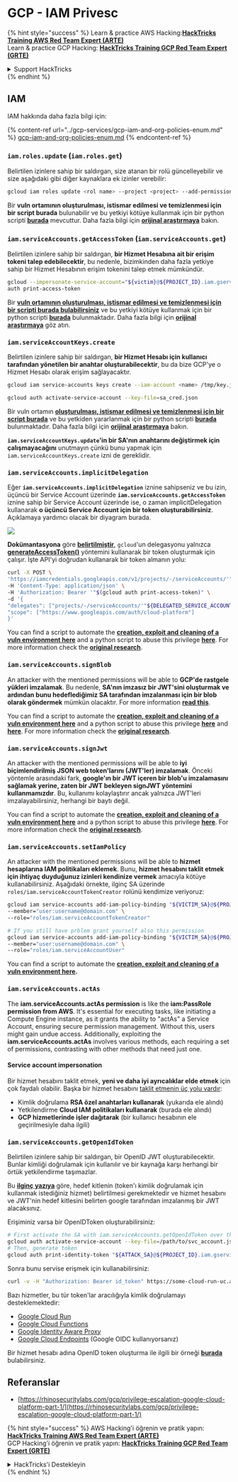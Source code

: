 # GCP - IAM Privesc

{% hint style="success" %}
Learn & practice AWS Hacking:<img src="../../../.gitbook/assets/image (1) (1) (1).png" alt="" data-size="line">[**HackTricks Training AWS Red Team Expert (ARTE)**](https://training.hacktricks.xyz/courses/arte)<img src="../../../.gitbook/assets/image (1) (1) (1).png" alt="" data-size="line">\
Learn & practice GCP Hacking: <img src="../../../.gitbook/assets/image (2).png" alt="" data-size="line">[**HackTricks Training GCP Red Team Expert (GRTE)**<img src="../../../.gitbook/assets/image (2).png" alt="" data-size="line">](https://training.hacktricks.xyz/courses/grte)

<details>

<summary>Support HackTricks</summary>

* Check the [**subscription plans**](https://github.com/sponsors/carlospolop)!
* **Join the** 💬 [**Discord group**](https://discord.gg/hRep4RUj7f) or the [**telegram group**](https://t.me/peass) or **follow** us on **Twitter** 🐦 [**@hacktricks\_live**](https://twitter.com/hacktricks_live)**.**
* **Share hacking tricks by submitting PRs to the** [**HackTricks**](https://github.com/carlospolop/hacktricks) and [**HackTricks Cloud**](https://github.com/carlospolop/hacktricks-cloud) github repos.

</details>
{% endhint %}

## IAM

IAM hakkında daha fazla bilgi için:

{% content-ref url="../gcp-services/gcp-iam-and-org-policies-enum.md" %}
[gcp-iam-and-org-policies-enum.md](../gcp-services/gcp-iam-and-org-policies-enum.md)
{% endcontent-ref %}

### `iam.roles.update` (`iam.roles.get`)

Belirtilen izinlere sahip bir saldırgan, size atanan bir rolü güncelleyebilir ve size aşağıdaki gibi diğer kaynaklara ek izinler verebilir:
```bash
gcloud iam roles update <rol name> --project <project> --add-permissions <permission>
```
Bir **vuln ortamının oluşturulması, istismar edilmesi ve temizlenmesi için bir script burada** bulunabilir ve bu yetkiyi kötüye kullanmak için bir python scripti [**burada**](https://github.com/RhinoSecurityLabs/GCP-IAM-Privilege-Escalation/blob/master/ExploitScripts/iam.roles.update.py) mevcuttur. Daha fazla bilgi için [**orijinal araştırmaya**](https://rhinosecuritylabs.com/gcp/privilege-escalation-google-cloud-platform-part-1/) bakın.

### `iam.serviceAccounts.getAccessToken` (`iam.serviceAccounts.get`)

Belirtilen izinlere sahip bir saldırgan, **bir Hizmet Hesabına ait bir erişim tokeni talep edebilecektir**, bu nedenle, bizimkinden daha fazla yetkiye sahip bir Hizmet Hesabının erişim tokenini talep etmek mümkündür.
```bash
gcloud --impersonate-service-account="${victim}@${PROJECT_ID}.iam.gserviceaccount.com" \
auth print-access-token
```
Bir [**vuln ortamının oluşturulması, istismar edilmesi ve temizlenmesi için bir scripti burada bulabilirsiniz**](https://github.com/carlospolop/gcp_privesc_scripts/blob/main/tests/4-iam.serviceAccounts.getAccessToken.sh) ve bu yetkiyi kötüye kullanmak için bir python scripti [**burada**](https://github.com/RhinoSecurityLabs/GCP-IAM-Privilege-Escalation/blob/master/ExploitScripts/iam.serviceAccounts.getAccessToken.py) bulunmaktadır. Daha fazla bilgi için [**orijinal araştırmaya**](https://rhinosecuritylabs.com/gcp/privilege-escalation-google-cloud-platform-part-1/) göz atın.

### `iam.serviceAccountKeys.create`

Belirtilen izinlere sahip bir saldırgan, **bir Hizmet Hesabı için kullanıcı tarafından yönetilen bir anahtar oluşturabilecektir**, bu da bize GCP'ye o Hizmet Hesabı olarak erişim sağlayacaktır.
```bash
gcloud iam service-accounts keys create --iam-account <name> /tmp/key.json

gcloud auth activate-service-account --key-file=sa_cred.json
```
Bir vuln ortamın [**oluşturulması, istismar edilmesi ve temizlenmesi için bir script burada**](https://github.com/carlospolop/gcp_privesc_scripts/blob/main/tests/3-iam.serviceAccountKeys.create.sh) ve bu yetkiden yararlanmak için bir python scripti [**burada**](https://github.com/RhinoSecurityLabs/GCP-IAM-Privilege-Escalation/blob/master/ExploitScripts/iam.serviceAccountKeys.create.py) bulunmaktadır. Daha fazla bilgi için [**orijinal araştırmaya**](https://rhinosecuritylabs.com/gcp/privilege-escalation-google-cloud-platform-part-1/) bakın.

**`iam.serviceAccountKeys.update`'in bir SA'nın anahtarını değiştirmek için çalışmayacağını** unutmayın çünkü bunu yapmak için `iam.serviceAccountKeys.create` izni de gereklidir.

### `iam.serviceAccounts.implicitDelegation`

Eğer **`iam.serviceAccounts.implicitDelegation`** iznine sahipseniz ve bu izin, üçüncü bir Service Account üzerinde **`iam.serviceAccounts.getAccessToken`** iznine sahip bir Service Account üzerinde ise, o zaman implicitDelegation kullanarak **o üçüncü Service Account için bir token oluşturabilirsiniz**. Açıklamaya yardımcı olacak bir diyagram burada.

![](https://rhinosecuritylabs.com/wp-content/uploads/2020/04/image2-500x493.png)

**Dokümantasyona** göre [**belirtilmiştir**](https://cloud.google.com/iam/docs/understanding-service-accounts), `gcloud`'un delegasyonu yalnızca [**generateAccessToken()**](https://cloud.google.com/iam/credentials/reference/rest/v1/projects.serviceAccounts/generateAccessToken) yöntemini kullanarak bir token oluşturmak için çalışır. İşte API'yi doğrudan kullanarak bir token almanın yolu:
```bash
curl -X POST \
'https://iamcredentials.googleapis.com/v1/projects/-/serviceAccounts/'"${TARGET_SERVICE_ACCOUNT}"':generateAccessToken' \
-H 'Content-Type: application/json' \
-H 'Authorization: Bearer '"$(gcloud auth print-access-token)" \
-d '{
"delegates": ["projects/-/serviceAccounts/'"${DELEGATED_SERVICE_ACCOUNT}"'"],
"scope": ["https://www.googleapis.com/auth/cloud-platform"]
}'
```
You can find a script to automate the [**creation, exploit and cleaning of a vuln environment here**](https://github.com/carlospolop/gcp_privesc_scripts/blob/main/tests/5-iam.serviceAccounts.implicitDelegation.sh) and a python script to abuse this privilege [**here**](https://github.com/RhinoSecurityLabs/GCP-IAM-Privilege-Escalation/blob/master/ExploitScripts/iam.serviceAccounts.implicitDelegation.py). For more information check the [**original research**](https://rhinosecuritylabs.com/gcp/privilege-escalation-google-cloud-platform-part-1/).

### `iam.serviceAccounts.signBlob`

An attacker with the mentioned permissions will be able to **GCP'de rastgele yükleri imzalamak**. Bu nedenle, **SA'nın imzasız bir JWT'sini oluşturmak ve ardından bunu hedeflediğimiz SA tarafından imzalanması için bir blob olarak göndermek** mümkün olacaktır. For more information [**read this**](https://medium.com/google-cloud/using-serviceaccountactor-iam-role-for-account-impersonation-on-google-cloud-platform-a9e7118480ed).

You can find a script to automate the [**creation, exploit and cleaning of a vuln environment here**](https://github.com/carlospolop/gcp_privesc_scripts/blob/main/tests/6-iam.serviceAccounts.signBlob.sh) and a python script to abuse this privilege [**here**](https://github.com/RhinoSecurityLabs/GCP-IAM-Privilege-Escalation/blob/master/ExploitScripts/iam.serviceAccounts.signBlob-accessToken.py) and [**here**](https://github.com/RhinoSecurityLabs/GCP-IAM-Privilege-Escalation/blob/master/ExploitScripts/iam.serviceAccounts.signBlob-gcsSignedUrl.py). For more information check the [**original research**](https://rhinosecuritylabs.com/gcp/privilege-escalation-google-cloud-platform-part-1/).

### `iam.serviceAccounts.signJwt`

An attacker with the mentioned permissions will be able to **iyi biçimlendirilmiş JSON web token'larını (JWT'ler) imzalamak**. Önceki yöntemle arasındaki fark, **google'ın bir JWT içeren bir blob'u imzalamasını sağlamak yerine, zaten bir JWT bekleyen signJWT yöntemini kullanmamızdır**. Bu, kullanımı kolaylaştırır ancak yalnızca JWT'leri imzalayabilirsiniz, herhangi bir baytı değil.

You can find a script to automate the [**creation, exploit and cleaning of a vuln environment here**](https://github.com/carlospolop/gcp_privesc_scripts/blob/main/tests/7-iam.serviceAccounts.signJWT.sh) and a python script to abuse this privilege [**here**](https://github.com/RhinoSecurityLabs/GCP-IAM-Privilege-Escalation/blob/master/ExploitScripts/iam.serviceAccounts.signJWT.py). For more information check the [**original research**](https://rhinosecuritylabs.com/gcp/privilege-escalation-google-cloud-platform-part-1/).

### `iam.serviceAccounts.setIamPolicy` <a href="#iam.serviceaccounts.setiampolicy" id="iam.serviceaccounts.setiampolicy"></a>

An attacker with the mentioned permissions will be able to **hizmet hesaplarına IAM politikaları eklemek**. Bunu, **hizmet hesabını taklit etmek için ihtiyaç duyduğunuz izinleri kendinize vermek** amacıyla kötüye kullanabilirsiniz. Aşağıdaki örnekte, ilginç SA üzerinde `roles/iam.serviceAccountTokenCreator` rolünü kendimize veriyoruz:
```bash
gcloud iam service-accounts add-iam-policy-binding "${VICTIM_SA}@${PROJECT_ID}.iam.gserviceaccount.com" \
--member="user:username@domain.com" \
--role="roles/iam.serviceAccountTokenCreator"

# If you still have prblem grant yourself also this permission
gcloud iam service-accounts add-iam-policy-binding "${VICTIM_SA}@${PROJECT_ID}.iam.gserviceaccount.com" \ \
--member="user:username@domain.com" \
--role="roles/iam.serviceAccountUser"
```
You can find a script to automate the [**creation, exploit and cleaning of a vuln environment here**](https://github.com/carlospolop/gcp_privesc_scripts/blob/main/tests/d-iam.serviceAccounts.setIamPolicy.sh)**.**

### `iam.serviceAccounts.actAs`

The **iam.serviceAccounts.actAs permission** is like the **iam:PassRole permission from AWS**. It's essential for executing tasks, like initiating a Compute Engine instance, as it grants the ability to "actAs" a Service Account, ensuring secure permission management. Without this, users might gain undue access. Additionally, exploiting the **iam.serviceAccounts.actAs** involves various methods, each requiring a set of permissions, contrasting with other methods that need just one.

#### Service account impersonation <a href="#service-account-impersonation" id="service-account-impersonation"></a>

Bir hizmet hesabını taklit etmek, **yeni ve daha iyi ayrıcalıklar elde etmek** için çok faydalı olabilir. Başka bir hizmet hesabını [taklit etmenin üç yolu vardır](https://cloud.google.com/iam/docs/understanding-service-accounts#impersonating_a_service_account):

* Kimlik doğrulama **RSA özel anahtarları kullanarak** (yukarıda ele alındı)
* Yetkilendirme **Cloud IAM politikaları kullanarak** (burada ele alındı)
* **GCP hizmetlerinde işler dağıtarak** (bir kullanıcı hesabının ele geçirilmesiyle daha ilgili)

### `iam.serviceAccounts.getOpenIdToken`

Belirtilen izinlere sahip bir saldırgan, bir OpenID JWT oluşturabilecektir. Bunlar kimliği doğrulamak için kullanılır ve bir kaynağa karşı herhangi bir örtük yetkilendirme taşımazlar.

Bu [**ilginç yazıya**](https://medium.com/google-cloud/authenticating-using-google-openid-connect-tokens-e7675051213b) göre, hedef kitlenin (token'ı kimlik doğrulamak için kullanmak istediğiniz hizmet) belirtilmesi gerekmektedir ve hizmet hesabını ve JWT'nin hedef kitlesini belirten google tarafından imzalanmış bir JWT alacaksınız.

Erişiminiz varsa bir OpenIDToken oluşturabilirsiniz:
```bash
# First activate the SA with iam.serviceAccounts.getOpenIdToken over the other SA
gcloud auth activate-service-account --key-file=/path/to/svc_account.json
# Then, generate token
gcloud auth print-identity-token "${ATTACK_SA}@${PROJECT_ID}.iam.gserviceaccount.com" --audiences=https://example.com
```
Sonra bunu servise erişmek için kullanabilirsiniz:
```bash
curl -v -H "Authorization: Bearer id_token" https://some-cloud-run-uc.a.run.app
```
Bazı hizmetler, bu tür token'lar aracılığıyla kimlik doğrulamayı desteklemektedir:

* [Google Cloud Run](https://cloud.google.com/run/)
* [Google Cloud Functions](https://cloud.google.com/functions/docs/)
* [Google Identity Aware Proxy](https://cloud.google.com/iap/docs/authentication-howto)
* [Google Cloud Endpoints](https://cloud.google.com/endpoints/docs/openapi/authenticating-users-google-id) (Google OIDC kullanıyorsanız)

Bir hizmet hesabı adına OpenID token oluşturma ile ilgili bir örneği [**burada**](https://github.com/carlospolop-forks/GCP-IAM-Privilege-Escalation/blob/master/ExploitScripts/iam.serviceAccounts.getOpenIdToken.py) bulabilirsiniz.

## Referanslar

* [https://rhinosecuritylabs.com/gcp/privilege-escalation-google-cloud-platform-part-1/](https://rhinosecuritylabs.com/gcp/privilege-escalation-google-cloud-platform-part-1/)

{% hint style="success" %}
AWS Hacking'i öğrenin ve pratik yapın:<img src="../../../.gitbook/assets/image (1) (1) (1).png" alt="" data-size="line">[**HackTricks Training AWS Red Team Expert (ARTE)**](https://training.hacktricks.xyz/courses/arte)<img src="../../../.gitbook/assets/image (1) (1) (1).png" alt="" data-size="line">\
GCP Hacking'i öğrenin ve pratik yapın: <img src="../../../.gitbook/assets/image (2).png" alt="" data-size="line">[**HackTricks Training GCP Red Team Expert (GRTE)**<img src="../../../.gitbook/assets/image (2).png" alt="" data-size="line">](https://training.hacktricks.xyz/courses/grte)

<details>

<summary>HackTricks'i Destekleyin</summary>

* [**abonelik planlarını**](https://github.com/sponsors/carlospolop) kontrol edin!
* **💬 [**Discord grubuna**](https://discord.gg/hRep4RUj7f) veya [**telegram grubuna**](https://t.me/peass) katılın ya da **Twitter**'da **bizi takip edin** 🐦 [**@hacktricks\_live**](https://twitter.com/hacktricks_live)**.**
* **Hacking ipuçlarını paylaşmak için** [**HackTricks**](https://github.com/carlospolop/hacktricks) ve [**HackTricks Cloud**](https://github.com/carlospolop/hacktricks-cloud) github reposuna PR gönderin.

</details>
{% endhint %}
